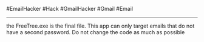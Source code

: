 #EmailHacker
#Hack
#GmailHacker
#Gmail
#Email

--------------------
the FreeTree.exe is the final file.
This app can only target emails that do not have a second password.
Do not change the code as much as possible
